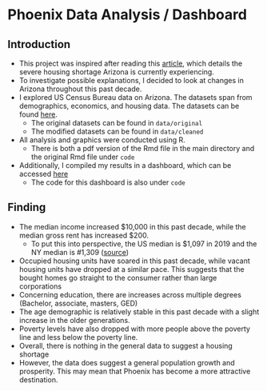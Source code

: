 # Phoenix Data Analysis / Dashboard

## Introduction
- This project was inspired after reading this [article](https://azpbs.org/horizon/2022/01/arizonas-housing-shortage-is-making-for-higher-home-prices/), which details the severe housing shortage Arizona is currently experiencing. 
- To investigate possible explanations, I decided to look at changes in Arizona throughout this past decade.
 - I explored US Census Bureau data on Arizona. The datasets span from demographics, economics, and housing data. The datasets can be found [here](https://www.phoenixopendata.com/organization/external-data).
    - The original datasets can be found in `data/original`
    - The modified datasets can be found in `data/cleaned`
- All analysis and graphics were conducted using R.
    - There is both a pdf version of the Rmd file in the main directory and the original Rmd file under `code`
- Additionally, I compiled my results in a dashboard, which can be accessed [here](https://rpubs.com/mkato124/871541)
    - The code for this dashboard is also under `code`

## Finding
- The median income increased $10,000 in this past decade, while the median gross rent has increased $200. 
    - To put this into perspective, the US median is $1,097 in 2019 and the NY median is #1,309 ([source](https://www.deptofnumbers.com/rent/new-york/))
- Occupied housing units have soared in this past decade, while vacant housing units have dropped at a similar pace. This suggests that the bought homes go straight to the consumer rather than large corporations
- Concerning education, there are increases across multiple degrees (Bachelor, associate, masters, GED)
- The age demographic is relatively stable in this past decade with a slight increase in the older generations.
- Poverty levels have also dropped with more people above the poverty line and less below the poverty line.
- Overall, there is nothing in the general data to suggest a housing shortage
- However, the data does suggest a general population growth and prosperity. This may mean that Phoenix has become a more attractive destination. 
